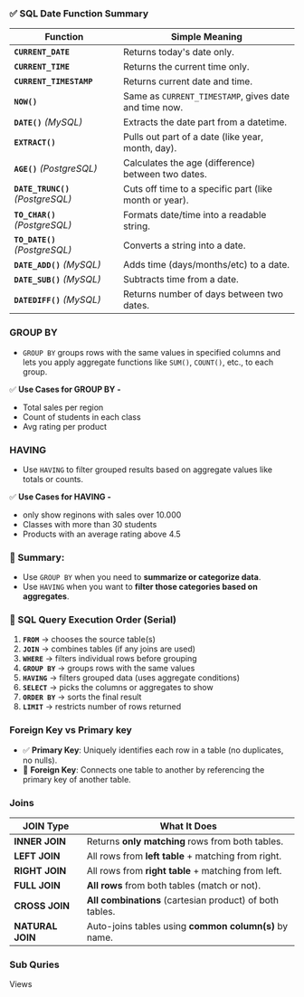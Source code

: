 ### ✅ **SQL Date Function Summary**

| Function | Simple Meaning |
| --- | --- |
| **`CURRENT_DATE`** | Returns today's date only. |
| **`CURRENT_TIME`** | Returns the current time only. |
| **`CURRENT_TIMESTAMP`** | Returns current date and time. |
| **`NOW()`** | Same as `CURRENT_TIMESTAMP`, gives date and time now. |
| **`DATE()`** *(MySQL)* | Extracts the date part from a datetime. |
| **`EXTRACT()`** | Pulls out part of a date (like year, month, day). |
| **`AGE()`** *(PostgreSQL)* | Calculates the age (difference) between two dates. |
| **`DATE_TRUNC()`** *(PostgreSQL)* | Cuts off time to a specific part (like month or year). |
| **`TO_CHAR()`** *(PostgreSQL)* | Formats date/time into a readable string. |
| **`TO_DATE()`** *(PostgreSQL)* | Converts a string into a date. |
| **`DATE_ADD()`** *(MySQL)* | Adds time (days/months/etc) to a date. |
| **`DATE_SUB()`** *(MySQL)* | Subtracts time from a date. |
| **`DATEDIFF()`** *(MySQL)* | Returns number of days between two dates. |

### GROUP BY

- `GROUP BY` groups rows with the same values in specified columns and lets you apply aggregate functions like `SUM()`, `COUNT()`, etc., to each group.

✅ **Use Cases for GROUP BY -**

- Total sales per region
- Count of students in each class
- Avg rating per product

### HAVING

- Use `HAVING` to filter grouped results based on aggregate values like totals or counts.

✅ **Use Cases for HAVING -**

- only show reginons with sales over 10.000
- Classes with more than 30 students
- Products with an average rating above 4.5

### 🧠 Summary:

- Use `GROUP BY` when you need to **summarize or categorize data**.
- Use `HAVING` when you want to **filter those categories based on aggregates**.

### 🔢 SQL Query Execution Order (Serial)

1. **`FROM`** → chooses the source table(s)
2. **`JOIN`** → combines tables (if any joins are used)
3. **`WHERE`** → filters individual rows before grouping
4. **`GROUP BY`** → groups rows with the same values
5. **`HAVING`** → filters grouped data (uses aggregate conditions)
6. **`SELECT`** → picks the columns or aggregates to show
7. **`ORDER BY`** → sorts the final result
8. **`LIMIT`** → restricts number of rows returned

### Foreign Key vs Primary key

- ✅ **Primary Key**: Uniquely identifies each row in a table (no duplicates, no nulls).
- 🔗 **Foreign Key**: Connects one table to another by referencing the primary key of another table.

### Joins

| **JOIN Type** | **What It Does** |
| --- | --- |
| **INNER JOIN** | Returns **only matching** rows from both tables. |
| **LEFT JOIN** | All rows from **left table** + matching from right. |
| **RIGHT JOIN** | All rows from **right table** + matching from left. |
| **FULL JOIN** | **All rows** from both tables (match or not). |
| **CROSS JOIN** | **All combinations** (cartesian product) of both tables. |
| **NATURAL JOIN** | Auto-joins tables using **common column(s)** by name. |

### Sub Quries

Views
